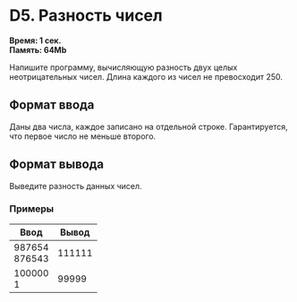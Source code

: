 <h1 class="title">D5. Разность чисел</h1>
<p><b>Время: 1 сек.<br>Память: 64Mb</b></p>
<p>Напишите программу, вычисляющую разность двух целых неотрицательных чисел.
   Длина каждого из чисел не превосходит 250.</p>
<h2>Формат ввода</h2>
<p>Даны два числа, каждое записано на отдельной строке.
   Гарантируется, что первое число не меньше второго.</p>
<h2>Формат вывода</h2>
<p>Выведите разность данных чисел.</p>
<h3>Примеры</h3>
<table class="sample-tests">
  <thead>
     <tr>
        <th>Ввод</th>
        <th>Вывод</th>
     </tr>
  </thead>
  <tbody>
     <tr>
        <td>987654<br />
            876543</td>
        <td>111111</td>
     </tr>
     <tr>
        <td>100000<br />
            1</td>
        <td>99999</td>
     </tr>
  </tbody>
</table>
